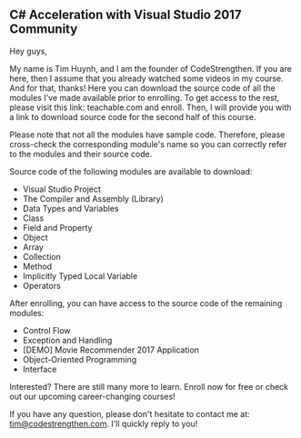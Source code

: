 <h2>C# Acceleration with Visual Studio 2017 Community</h2>

Hey guys, 

My name is Tim Huynh, and I am the founder of CodeStrengthen. If you are here, then I assume that you already watched some videos in my course. And for that, thanks!
Here you can download the source code of all the modules I've made available prior to enrolling. To get access to the rest, please visit this link: teachable.com and enroll. Then, I will provide you with a link to download source code for the second half of this course. 

Please note that not all the modules have sample code. Therefore, please cross-check the corresponding module's name so you can correctly refer to the modules and their source code. 

Source code of the following modules are available to download:

<ul>
  <li>Visual Studio Project</li>
  <li>The Compiler and Assembly (Library)</li>
  <li>Data Types and Variables</li>
  <li>Class</li>
  <li>Field and Property</li>
  <li>Object</li>
  <li>Array</li>
  <li>Collection</li>
  <li>Method</li>
  <li>Implicitly Typed Local Variable</li>
  <li>Operators</li>
</ul>

After enrolling, you can have access to the source code of the remaining modules:

<ul>
  <li>Control Flow</li>
  <li>Exception and Handling</li>
  <li>[DEMO] Movie Recommender 2017 Application</li>
  <li>Object-Oriented Programming</li>
  <li>Interface</li>
</ul>

Interested? There are still many more to learn. Enroll now for free or check out our upcoming career-changing courses!

If you have any question, please don't hesitate to contact me at: tim@codestrengthen.com. I'll quickly reply to you!
